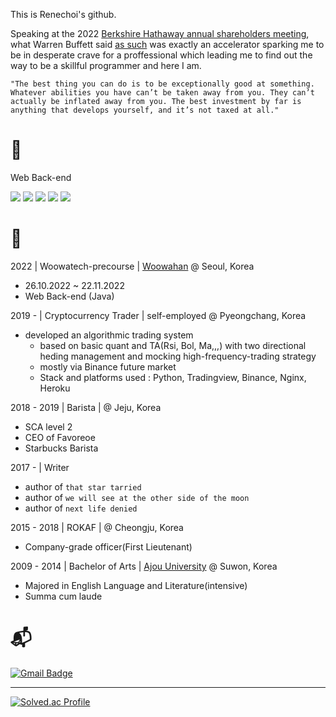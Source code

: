 
This is Renechoi's github. 

Speaking at the 2022 [Berkshire Hathaway annual shareholders meeting](https://www.berkshirehathaway.com/sharehold.html), what Warren Buffett said [as such](https://www.cnbc.com/2022/05/02/this-is-warren-buffetts-simple-advice-for-periods-of-high-inflation.html) was exactly an accelerator sparking me to be in desperate crave for a proffessional which leading me to find out the way to be a skillful programmer and here I am. 

`"The best thing you can do is to be exceptionally good at something. Whatever abilities you have can’t be taken away from you. They can’t actually be inflated away from you. The best investment by far is anything that develops yourself, and it’s not taxed at all."`




##### <h1> 🌱 </h1>

Web Back-end 

  <img src="https://img.shields.io/badge/java-007396?style=for-the-badge&logo=java&logoColor=white"> <img src="https://img.shields.io/badge/Python-3776AB?style=for-the-badge&logo=Python&logoColor=white"> <img src="https://img.shields.io/badge/html5-E34F26?style=for-the-badge&logo=html5&logoColor=white"> <img src="https://img.shields.io/badge/css-1572B6?style=for-the-badge&logo=css3&logoColor=white"> <img src="https://img.shields.io/badge/javascript-F7DF1E?style=for-the-badge&logo=javascript&logoColor=black"> 




##### <h1> 🎢 </h1>

2022 | Woowatech-precourse | [Woowahan](https://www.woowahan.com/) @ Seoul, Korea
  - 26.10.2022 ~ 22.11.2022 
  - Web Back-end (Java) 

2019 - | Cryptocurrency Trader | self-employed @ Pyeongchang, Korea 
  - developed an algorithmic trading system   
    - based on basic quant and TA(Rsi, Bol, Ma,,,) with two directional heding management and mocking high-frequency-trading strategy 
    - mostly via Binance future market 
    - Stack and platforms used : Python, Tradingview, Binance, Nginx, Heroku  

2018 - 2019 | Barista | @ Jeju, Korea 
  - SCA level 2 
  - CEO of Favoreoe
  - Starbucks Barista 

2017 - | Writer
  - author of `that star tarried`
  - author of `we will see at the other side of the moon` 
  - author of `next life denied`

2015 - 2018 | ROKAF | @ Cheongju, Korea
  - Company-grade officer(First Lieutenant)
  
2009 - 2014 | Bachelor of Arts | [Ajou University](https://ajou.ac.kr/) @ Suwon, Korea 
  - Majored in English Language and Literature(intensive) 
  - Summa cum laude


# :mailbox_with_mail:
[![Gmail Badge](https://img.shields.io/badge/Gmail-d14836?style=flat-square&logo=Gmail&logoColor=white&link=mailto:renechoi90@gmail.com)](mailto:renechoi90@gmail.com)

---



[![Solved.ac Profile](http://mazassumnida.wtf/api/v2/generate_badge?boj=renechoi)](https://solved.ac/renechoi/)


<!-- 
![Anurag's GitHub stats](https://github-readme-stats.vercel.app/api?username=renechoi&show_icons=true&theme=radical)
 -->
<!--
**renechoi/renechoi** is a ✨ _special_ ✨ repository because its `README.md` (this file) appears on your GitHub profile.

Here are some ideas to get you started:

- 🔭 I’m currently working on ...
- 🌱 I’m currently learning ...
- 👯 I’m looking to collaborate on ...
- 🤔 I’m looking for help with ...
- 💬 Ask me about ...
- 📫 How to reach me: ...
- 😄 Pronouns: ...
- ⚡ Fun fact: ...
-->
